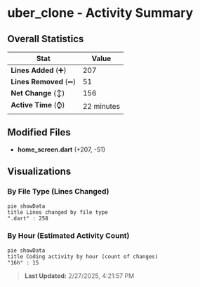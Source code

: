 # uber_clone - Activity Summary 

## Overall Statistics

| Stat                   | Value                                                             |
| ---------------------- | ----------------------------------------------------------------- |
| **Lines Added** (➕)   | 207                                          |
| **Lines Removed** (➖) | 51                                        |
| **Net Change** (↕)    | 156                |
| **Active Time** (⌚)   | 22 minutes |


## Modified Files
- **home_screen.dart** (+207, -51)

## Visualizations

### By File Type (Lines Changed)

```mermaid
pie showData
title Lines changed by file type
".dart" : 258
```

### By Hour (Estimated Activity Count)

```mermaid
pie showData
title Coding activity by hour (count of changes)
"16h" : 15
```


> **Last Updated:** 2/27/2025, 4:21:57 PM